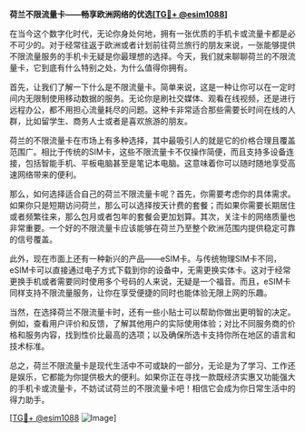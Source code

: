 **荷兰不限流量卡——畅享欧洲网络的优选[[TG💪+ @esim1088](https://t.me/s/esim1088)]**

在当今这个数字化时代，无论你身处何地，拥有一张优质的手机卡或流量卡都是必不可少的。对于经常往返于欧洲或者计划前往荷兰旅行的朋友来说，一张能够提供不限流量服务的手机卡无疑是你最理想的选择。今天，我们就来聊聊荷兰的不限流量卡，它到底有什么特别之处，为什么值得你拥有。

首先，让我们了解一下什么是不限流量卡。简单来说，这是一种让你可以在一定时间内无限制使用移动数据的服务。无论你是刷社交媒体、观看在线视频，还是进行远程办公，都不用担心流量耗尽的问题。这种卡非常适合那些需要长时间在线的人群，比如留学生、商务人士或者是喜欢旅游的朋友。

荷兰的不限流量卡在市场上有多种选择，其中最吸引人的就是它的价格合理且覆盖范围广。相比于传统的SIM卡，这些不限流量卡不仅操作简便，而且支持多设备连接，包括智能手机、平板电脑甚至是笔记本电脑。这意味着你可以随时随地享受高速网络带来的便利。

那么，如何选择适合自己的荷兰不限流量卡呢？首先，你需要考虑你的具体需求。如果你只是短期访问荷兰，那么可以选择按天计费的套餐；而如果你需要长期居住或者频繁往来，那么包月或者包年的套餐会更加划算。其次，关注卡的网络质量也非常重要。一个好的不限流量卡应该能够在荷兰乃至整个欧洲范围内提供稳定可靠的信号覆盖。

此外，现在市面上还有一种新兴的产品——eSIM卡。与传统物理SIM卡不同，eSIM卡可以直接通过电子方式下载到你的设备中，无需更换实体卡。这对于经常更换手机或者需要同时使用多个号码的人来说，无疑是一个福音。而且，eSIM卡同样支持不限流量服务，让你在享受便捷的同时也能体验无限上网的乐趣。

当然，在选择荷兰不限流量卡时，还有一些小贴士可以帮助你做出更明智的决定。例如，查看用户评价和反馈，了解其他用户的实际使用体验；对比不同服务商的价格和服务内容，找到性价比最高的选项；以及确保所选卡支持你所在地区的语言和技术标准。

总之，荷兰不限流量卡是现代生活中不可或缺的一部分，无论是为了学习、工作还是娱乐，它都能为你提供极大的便利。如果你正在寻找一款既经济实惠又功能强大的手机卡或流量卡，不妨试试荷兰的不限流量卡吧！相信它会成为你日常生活中的得力助手。

[[TG💪+ @esim1088](https://t.me/s/esim1088) ![Image](https://i.postimg.cc/4NQfJmqS/Snipaste-2025-05-13-00-14-12.png)]